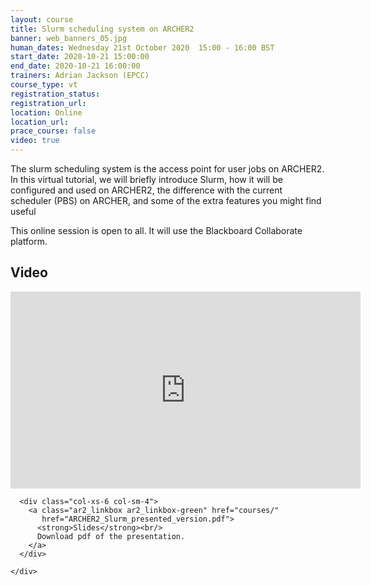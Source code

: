 ```yaml
---
layout: course
title: Slurm scheduling system on ARCHER2
banner: web_banners_05.jpg
human_dates: Wednesday 21st October 2020  15:00 - 16:00 BST
start_date: 2020-10-21 15:00:00
end_date: 2020-10-21 16:00:00
trainers: Adrian Jackson (EPCC)
course_type: vt
registration_status:
registration_url:
location: Online
location_url:
prace_course: false
video: true
---
```


The slurm scheduling system is the access point for user jobs on ARCHER2. In this 
virtual tutorial, we will briefly introduce Slurm, how it will be configured and used 
on ARCHER2, the difference with the current scheduler (PBS) on ARCHER, and 
some of the extra features you might find useful


This online session is open to all. It will use the Blackboard Collaborate platform.



<section id="service">

<!--

  <div class="row ">	

      <div class="col-xs-6 col-sm-4">
        <a class="ar2_linkbox ar2_linkbox-teal" 
          href="https://eu.bbcollab.com/guest/14d83c1b1bdc450cbd198bed442f86bb">
          <strong>Join Session</strong><br/>
          Join this online session in your browser
        </a>
      </div>

      <div class="col-xs-6 col-sm-4">
        <a class="ar2_linkbox ar2_linkbox-green" href="courses/"
           href="myevents.ics">
          <strong>Add to Calendar</strong><br/>
          Download ICS file to add this event to your calendar complete with join link
        </a>
      </div>

											
    </div>

-->



<h2><a name="video">Video</a></h2>

<div>

<iframe title="Video"  width="560" height="315" src="https://www.youtube.com/embed/GJi2mVq-XDU" frameborder="0" allow="accelerometer; autoplay; encrypted-media; gyroscope; picture-in-picture" allowfullscreen></iframe>

</div>





<section id="service">
  <div class="container">
    <div class="row ">	


<!--
      <div class="col-xs-6 col-sm-4">
        <a class="ar2_linkbox ar2_linkbox-teal" href="  ">
          <strong>Transcript</strong><br/>
          Download a transcript of the video audio
        </a>
      </div>

-->

      <div class="col-xs-6 col-sm-4">
        <a class="ar2_linkbox ar2_linkbox-green" href="courses/"
           href="ARCHER2_Slurm_presented_version.pdf">
          <strong>Slides</strong><br/>
          Download pdf of the presentation.
        </a>
      </div>
										
    </div>
  </div>
</section>

